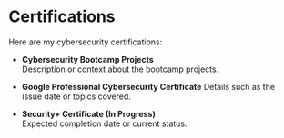 # Certifications

Here are my cybersecurity certifications:

- **Cybersecurity Bootcamp Projects**  
  Description or context about the bootcamp projects.

- **Google Professional Cybersecurity Certificate**
  Details such as the issue date or topics covered.

- **Security+ Certificate (In Progress)**  
  Expected completion date or current status.

<!-- Add more certifications as needed -->
